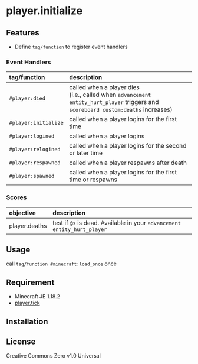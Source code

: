 player.initialize
==

## Features

- Define `tag/function` to register event handlers

### Event Handlers

|tag/function|description|
|:--|:--|
|`#player:died`|called when a player dies<br>(i.e., called when `advancement entity_hurt_player` triggers and `scoreboard custom:deaths` increases)|
|`#player:initialize`|called when a player logins for the first time|
|`#player:logined`|called when a player logins|
|`#player:relogined`|called when a player logins for the second or later time|
|`#player:respawned`|called when a player respawns after death|
|`#player:spawned`|called when a player logins for the first time or respawns|

### Scores

|objective|description|
|:--|:--|
|player.deaths|test if `@s` is dead. Available in your `advancement entity_hurt_player`|

## Usage

call `tag/function #minecraft:load_once` once

## Requirement

- Minecraft JE 1.18.2
- [player.tick](https://github.com/a-happin/player.tick)

## Installation

## License
Creative Commons Zero v1.0 Universal
